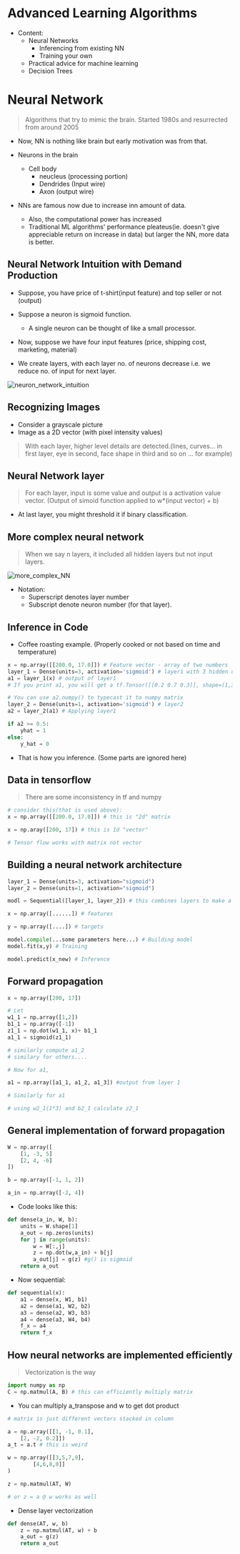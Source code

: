 # Advanced Learning Algorithms

- Content:
    - Neural Networks
        - Inferencing from existing NN
        - Training your own
    - Practical advice for machine learning
    - Decision Trees

# Neural Network

> Algorithms that try to mimic the brain. Started 1980s and resurrected from around 2005

- Now, NN is nothing like brain but early motivation was from that.

- Neurons in the brain
    - Cell body 
        - neucleus (processing portion)
        - Dendrides (Input wire)
        - Axon (output wire)

- NNs are famous now due to increase inn amount of data.
    - Also, the computational power has increased
    - Traditional ML algorithms' performance pleateus(ie. doesn't give appreciable return on increase in data) but larger the NN, more data is better.

## Neural Network Intuition with Demand Production

- Suppose, you have price of t-shirt(input feature) and top seller or not (output)

- Suppose a neuron is sigmoid function.
    - A single neuron can be thought of like a small processor.

- Now, suppose we have four input features (price, shipping cost, marketing, material)

- We create layers, with each layer no. of neurons decrease i.e. we reduce no. of input for next layer.

![neuron_network_intuition](neuron_network_intuition.png)

## Recognizing Images

- Consider a grayscale picture
- Image as a 2D vector (with pixel intensity values)

> With each layer, higher level details are detected.(lines, curves... in first layer, eye in second, face shape in third and so on ... for example)

## Neural Network layer

> For each layer, input is some value and output is a activation value vector. (Output of simoid function applied to w*(input vector) + b)

- At last layer, you might threshold it if binary classification.

## More complex neural network

> When we say n layers, it included all hidden layers but not input layers.

![more_complex_NN](more_complex_NN.png)

- Notation:
    - Superscript denotes layer number
    - Subscript denote neuron number (for that layer).

## Inference in Code

- Coffee roasting example. (Properly cooked or not based on time and temperature)
```py
x = np.array([[200.0, 17.0]]) # Feature vector - array of two numbers
layer_1 = Dense(units=3, activation='sigmoid') # layer1 with 3 hidden units and sigmoid activation
a1 = layer_1(x) # output of layer1
# If you print a1, you will get a tf.Tensor([[0.2 0.7 0.3]], shape=(1,3), dtype=float32) -- Think of tensor as more efficient matrix

# You can use a2.numpy() to typecast it to numpy matrix
layer_2 = Dense(units=1, activation='sigmoid') # layer2
a2 = layer_2(a1) # Applying layer1

if a2 >= 0.5:
    yhat = 1
else:
    y_hat = 0
```

- That is how you inference. (Some parts are ignored here)

## Data in tensorflow

> There are some inconsistency in tf and numpy

```py
# consider this(that is used above):
x = np.array([[200.0, 17.0]]) # this is "2d" matrix

x = np.aray([200, 17]) # this is 1d "vector"

# Tensor flow works with matrix not vector
```

## Building a neural network architecture

```py
layer_1 = Dense(units=3, activation="sigmoid")
layer_2 = Dense(units=1, activation="sigmoid")

modl = Sequential([layer_1, layer_2]) # this combines layers to make a model

x = np.array([......]) # features

y = np.array([....]) # targets

model.compile(...some parameters here...) # Building model
model.fit(x,y) # Training

model.predict(x_new) # Inference
```

## Forward propagation

```py
x = np.array([200, 17])

# Let
w1_1 = np.array([1,2])
b1_1 = np.array([-1])
z1_1 = np.dot(w1_1, x)+ b1_1
a1_1 = sigmoid(z1_1)

# similarly compute a1_2
# similary for others....

# Now for a1,

a1 = np.array([a1_1, a1_2, a1_3]) #output from layer 1

# Similarly for a1

# using w2_1(1*3) and b2_1 calculate z2_1
```

## General implementation of forward propagation

```py
W = np.array([
    [1, -3, 5]
    [2, 4, -6]
])

b = np.array([-1, 1, 2])

a_in = np.array([-2, 4])
```

- Code looks like this:
```py
def dense(a_in, W, b):
    units = W.shape[1]
    a_out = np.zeros(units)
    for j in range(units):
        w = W[:,j]
        z = np.dot(w,a_in) + b[j]
        a_out[j] = g(z) #g() is sigmoid
    return a_out
```

- Now sequential:
```py
def sequential(x):
    a1 = dense(x, W1, b1)
    a2 = dense(a1, W2, b2)
    a3 = dense(a2, W3, b3)
    a4 = dense(a3, W4, b4)
    f_x = a4
    return f_x
```

## How neural networks are implemented efficiently

> Vectorization is the way

```py
import numpy as np
C = np.matmul(A, B) # this can efficiently multiply matrix
```

- You can multiply a_transpose and w to get dot product
```py
# matrix is just different vectors stacked in column

a = np.array([[1, -1, 0.1],
    [2, -2, 0.2]])
a_t = a.t # this is weird

w = np.array([[3,5,7,9],
        [4,6,8,0]]
)

z = np.matmul(AT, W)

# or z = a @ w works as well
```

- Dense layer vectorization
```py
def dense(AT, w, b)
    z = np.matmul(AT, w) + b
    a_out = g(z)
    return a_out
```